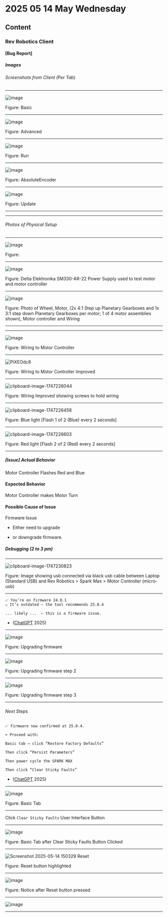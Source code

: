 # 2025 05 14 May Wednesday

## Content

### Rev Robotics Client

#### [Bug Report]

##### Images

###### Screenshots from Client (Per Tab)

____

![image](https://github.com/user-attachments/assets/2f11c9a0-7f64-4235-9c9a-f4fbf48700e8)

Figure: Basic

____

![image](https://github.com/user-attachments/assets/3d2175ac-b203-4ad9-a1eb-bcf3116018d3)

Figure: Advanced

____

![image](https://github.com/user-attachments/assets/206d137d-ace5-4ce3-a961-74a17a7798f0)

Figure: Run

____

![image](https://github.com/user-attachments/assets/c4d16e68-f4d6-4f8d-82cd-0a072e9a975a)

Figure: AbsoluteEncoder

____

![image](https://github.com/user-attachments/assets/87c74451-210d-42bc-bd68-a6b387d3b2d4)

Figure: Update

____

____

###### Photos of Physical Setup

____

![image](https://github.com/user-attachments/assets/672d0b95-0445-48dc-a5f9-47aa5786cce0)

Figure: 
____

![image](https://github.com/user-attachments/assets/f9eefbbb-f8f3-4869-962a-4f515d96da8b)

Figure: Delta Elektronika SM330-AR-22 Power Supply used to test motor and motor controller

____

![image](https://github.com/user-attachments/assets/987fa528-59d0-410d-b056-4cc3f77d1995)

Figure: Photo of Wheel, Motor, (2x 4:1 Step up Planetary Gearboxes and 1x 3:1 step down Planetary Gearboxes per motor; 1 of 4 motor assemblies shown), Motor controller and Wiring

____



____

![image](https://github.com/user-attachments/assets/523a7b3c-8194-4075-980f-548b2b8e4109)

Figure: Wiring to Motor Controller

____

![PiXEOdc8](https://github.com/user-attachments/assets/9c0d7cd2-6892-4032-b916-47e1e640363a)

Figure: Wiring to Motor Controller Improved


____

![clipboard-image-1747226044](https://github.com/user-attachments/assets/01d6ff33-ab86-4727-869d-2daf0448ec70)

Figure: Wiring Improved showing screws to hold wiring

____

![clipboard-image-1747226458](https://github.com/user-attachments/assets/95799e81-49de-4a7d-beef-d43501986ae5)

Figure: Blue light [Flash 1 of 2 (Blue) every 2 seconds]

____

![clipboard-image-1747226603](https://github.com/user-attachments/assets/9a40b1f5-8750-4c2c-aa52-7869406de4db)

Figure: Red light [Flash 2 of 2 (Red) every 2 seconds]

____


##### [Issue] Actual Behavior

Motor Controller Flashes Red and Blue

#### Expected Behavior

Motor Controller makes Motor Turn

#### Possible Cause of Issue

Firmware Issue

- Either need to upgrade

- or downgrade firmware.

##### Debugging (2 to 3 pm)

____

![clipboard-image-1747230823](https://github.com/user-attachments/assets/bfc018a4-264d-4c21-82bf-e3eaf80cd083)

Figure: Image showing usb connected via black usb cable between Laptop (Standard USB) and Rev Robotics > Spark Max > Motor Controller (micro-usb)

____

```text
✅ You’re on firmware 24.0.1
⚠️ It’s outdated — the tool recommends 25.0.4

... likely ...  — this is a firmware issue.
```

- ([ChatGPT](https://chatgpt.com/) 2025)

____

![image](https://github.com/user-attachments/assets/436ae4d9-48e7-40ac-bc1c-beee95ac919b)

Figure: Upgrading firmware

____

![image](https://github.com/user-attachments/assets/b7da0c68-0e30-4adc-87a7-8375c41717f7)

Figure: Upgrading firmware step 2

____

![image](https://github.com/user-attachments/assets/58f61738-2c89-46d6-bf5b-f9d7fc23b886)

Figure: Upgrading firmware step 3

____

###### Next Steps

```text
✅ Firmware now confirmed at 25.0.4.

➡️ Proceed with:

Basic tab → click “Restore Factory Defaults”

Then click “Persist Parameters”

Then power cycle the SPARK MAX

Then click “Clear Sticky Faults”
```

- ([ChatGPT](https://chatgpt.com/) 2025)

____

![image](https://github.com/user-attachments/assets/8a338fa5-e42e-4eeb-a2c0-9f0d9b87f4b1)

Figure: Basic Tab

____

Click `Clear Sticky Faults` User Interface Button

____

![image](https://github.com/user-attachments/assets/5e3a2d1a-a2e6-45e7-8686-f1b802da5cd0)

Figure: Basic Tab after Clear Sticky Faults Button Clicked

____

![Screenshot 2025-05-14 150329 Reset](https://github.com/user-attachments/assets/96d15f38-50b4-4307-8bfe-2eef8d629fe3)

Figure: Reset button highlighted

____

![image](https://github.com/user-attachments/assets/6885566e-80f1-4b00-9923-7f5c173fa5f6)

Figure: Notice after Reset button pressed

_____

![image](https://github.com/user-attachments/assets/6b2d4088-70cf-4759-919c-b26a6ed266fc)

____
